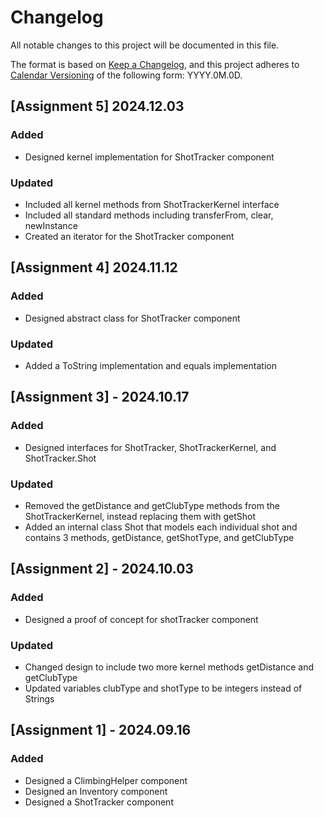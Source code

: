 # Changelog

All notable changes to this project will be documented in this file.

The format is based on [Keep a Changelog](https://keepachangelog.com/en/1.1.0/),
and this project adheres to [Calendar Versioning](https://calver.org/) of
the following form: YYYY.0M.0D.

## [Assignment 5] 2024.12.03

### Added

- Designed kernel implementation for ShotTracker component

### Updated

- Included all kernel methods from ShotTrackerKernel interface
- Included all standard methods including transferFrom, clear, newInstance
- Created an iterator for the ShotTracker component

## [Assignment 4] 2024.11.12

### Added

- Designed abstract class for ShotTracker component

### Updated

- Added a ToString implementation and equals implementation

## [Assignment 3] - 2024.10.17

### Added

 - Designed interfaces for ShotTracker, ShotTrackerKernel, and ShotTracker.Shot

### Updated

 - Removed the getDistance and getClubType methods from the ShotTrackerKernel, instead replacing them with getShot
 - Added an internal class Shot that models each individual shot and contains 3 methods, getDistance, getShotType, and getClubType

## [Assignment 2] - 2024.10.03

### Added

- Designed a proof of concept for shotTracker component

### Updated

- Changed design to include two more kernel methods getDistance and getClubType
- Updated variables clubType and shotType to be integers instead of Strings

## [Assignment 1] - 2024.09.16

### Added

- Designed a ClimbingHelper component
- Designed an Inventory component
- Designed a ShotTracker component